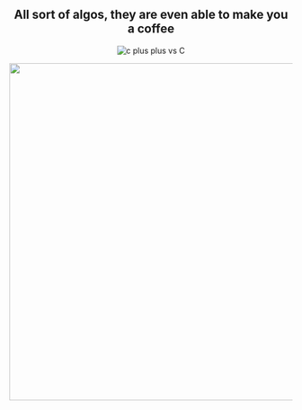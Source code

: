 <div align="center">
  
## All sort of algos, they are even able to make you a coffee

![c plus plus vs C](https://user-images.githubusercontent.com/55017307/100383031-ec809780-301c-11eb-86f1-8938c4509ddb.jpg)

<img src="https://user-images.githubusercontent.com/55017307/100384468-87c73c00-3020-11eb-8311-8225898d3c51.jpg" width="600"/>

</div>




